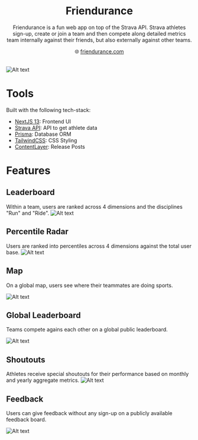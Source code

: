 <div align="center" >
    <h1 align="center">Friendurance</h1>
    <p>Friendurance is a fun web app on top of the Strava API. Strava athletes sign-up, create or join a team and then compete along detailed metrics team internally against their friends, but also externally against other teams.</p>
    🌐 <a href="https://friendurance.com/">friendurance.com</a>
    <br/>
    <br/>
</div>

![Alt text](https://res.cloudinary.com/dum2lqmke/image/upload/v1695665373/friendurance-github-cover_c3c1q2.jpg)

# Tools

Built with the following tech-stack:

- [NextJS 13](https://nextjs.org/docs): Frontend UI
- [Strava API](https://developers.strava.com/docs/reference): API to get athlete data
- [Prisma](https://www.prisma.io/): Database ORM
- [TailwindCSS](https://tailwindcss.com): CSS Styling
- [ContentLayer](https://contentlayer.dev): Release Posts

# Features

## Leaderboard

Within a team, users are ranked across 4 dimensions and the disciplines "Run" and "Ride".
![Alt text](https://res.cloudinary.com/dum2lqmke/image/upload/v1695666705/Screenshot_2023-09-25_at_20.31.40_djymaf.png)

## Percentile Radar

Users are ranked into percentiles across 4 dimensions against the total user base.
![Alt text](https://res.cloudinary.com/dum2lqmke/image/upload/v1695666777/Screenshot_2023-09-25_at_20.32.51_ylzlr7.png)

## Map

On a global map, users see where their teammates are doing sports.

![Alt text](https://res.cloudinary.com/dum2lqmke/image/upload/v1695666583/Screenshot_2023-09-25_at_20.29.37_fy60vj.png)

## Global Leaderboard

Teams compete agains each other on a global public leaderboard.

![Alt text](https://res.cloudinary.com/dum2lqmke/image/upload/v1695666262/Screenshot_2023-09-25_at_20.22.39_itjtxq.png)

## Shoutouts

Athletes receive special shoutouts for their performance based on monthly and yearly aggregate metrics.
![Alt text](https://res.cloudinary.com/dum2lqmke/image/upload/v1695667205/Screenshot_2023-09-25_at_20.32.33_x7nthu.png)

## Feedback

Users can give feedback without any sign-up on a publicly available feedback board.

![Alt text](https://res.cloudinary.com/dum2lqmke/image/upload/v1695666912/Screenshot_2023-09-25_at_20.35.06_g0nofq.png)
